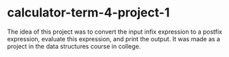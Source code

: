# calculator-term-4-project-1
The idea of this project was to convert the input infix expression to a postfix expression, evaluate this expression, and print the output.
It was made as a project in the data structures course in college.
